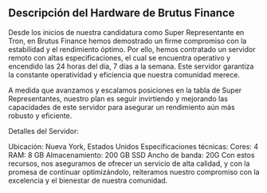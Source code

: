 
## Descripción del Hardware de Brutus Finance

Desde los inicios de nuestra candidatura como Super Representante en Tron, en Brutus Finance hemos demostrado un firme compromiso con la estabilidad y el rendimiento óptimo. Por ello, hemos contratado un servidor remoto con altas especificaciones, el cual se encuentra operativo y encendido las 24 horas del día, 7 días a la semana. Este servidor garantiza la constante operatividad y eficiencia que nuestra comunidad merece.

A medida que avanzamos y escalamos posiciones en la tabla de Super Representantes, nuestro plan es seguir invirtiendo y mejorando las capacidades de este servidor para asegurar un rendimiento aún más robusto y eficiente.

Detalles del Servidor:

Ubicación: Nueva York, Estados Unidos
Especificaciones técnicas:
Cores: 4
RAM: 8 GB
Almacenamiento: 200 GB SSD
Ancho de banda: 20G
Con estos recursos, nos aseguramos de ofrecer un servicio de alta calidad, y con la promesa de continuar optimizándolo, reiteramos nuestro compromiso con la excelencia y el bienestar de nuestra comunidad.